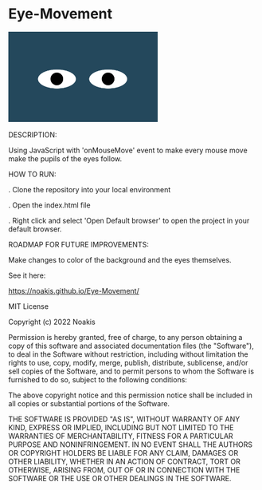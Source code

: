 # Eye-Movement

<img src= "BigEyes.png" width='300'/>

DESCRIPTION:

Using JavaScript with 'onMouseMove' event to make every mouse move make the pupils of the eyes follow.

HOW TO RUN:

. Clone the repository into your local environment

. Open the index.html file

. Right click and select 'Open Default browser' to open the project in your default browser.

ROADMAP FOR FUTURE IMPROVEMENTS:

Make changes to color of the background and the eyes themselves.

See it here:

https://noakis.github.io/Eye-Movement/

MIT License

Copyright (c) 2022 Noakis

Permission is hereby granted, free of charge, to any person obtaining a copy
of this software and associated documentation files (the "Software"), to deal
in the Software without restriction, including without limitation the rights
to use, copy, modify, merge, publish, distribute, sublicense, and/or sell
copies of the Software, and to permit persons to whom the Software is
furnished to do so, subject to the following conditions:

The above copyright notice and this permission notice shall be included in all
copies or substantial portions of the Software.

THE SOFTWARE IS PROVIDED "AS IS", WITHOUT WARRANTY OF ANY KIND, EXPRESS OR
IMPLIED, INCLUDING BUT NOT LIMITED TO THE WARRANTIES OF MERCHANTABILITY,
FITNESS FOR A PARTICULAR PURPOSE AND NONINFRINGEMENT. IN NO EVENT SHALL THE
AUTHORS OR COPYRIGHT HOLDERS BE LIABLE FOR ANY CLAIM, DAMAGES OR OTHER
LIABILITY, WHETHER IN AN ACTION OF CONTRACT, TORT OR OTHERWISE, ARISING FROM,
OUT OF OR IN CONNECTION WITH THE SOFTWARE OR THE USE OR OTHER DEALINGS IN THE
SOFTWARE.
